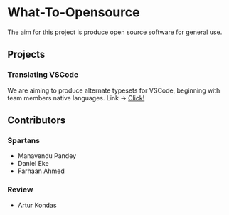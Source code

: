 # What-To-Opensource

The aim for this project is produce open source software for general use.

## Projects

### Translating VSCode
We are aiming to produce alternate typesets for VSCode, beginning with team members native languages. Link -> [Click!](https://github.com/Microsoft/Localization/wiki/Visual-Studio-Code-Community-Localization-Project)


## Contributors
### Spartans
- Manavendu Pandey
- Daniel Eke
- Farhaan Ahmed

### Review
- Artur Kondas
